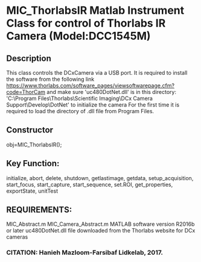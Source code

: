 # MIC_ThorlabsIR Matlab Instrument Class for control of Thorlabs IR Camera (Model:DCC1545M)
## Description
This class controls the DCxCamera via a USB port. It is required to
install the software from the following link
https://www.thorlabs.com/software_pages/viewsoftwarepage.cfm?code=ThorCam
and make sure 'uc480DotNet.dll' is in this directory:
'C:\Program Files\Thorlabs\Scientific Imaging\DCx Camera Support\Develop\DotNet'
to initialize the camera
For the first time it is required to load the directory of .dll file
from Program Files.
## Constructor
obj=MIC_ThorlabsIR();
## Key Function:
initialize, abort, delete, shutdown, getlastimage, getdata, setup_acquisition, start_focus, start_capture, start_sequence, set.ROI, get_properties, exportState, unitTest
## REQUIREMENTS:
MIC_Abstract.m
MIC_Camera_Abstract.m
MATLAB software version R2016b or later
uc480DotNet.dll file downloaded from the Thorlabs website for DCx cameras
### CITATION: Hanieh Mazloom-Farsibaf  Lidkelab, 2017.
